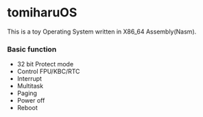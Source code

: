 # tomiharuOS

This is a toy Operating System written in X86_64 Assembly(Nasm).

### Basic function
- 32 bit Protect mode
- Control FPU/KBC/RTC
- Interrupt
- Multitask
- Paging
- Power off
- Reboot
